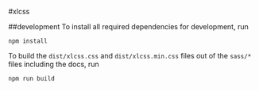 #xlcss

##development
To install all required dependencies for development, run

```
npm install
```

To build the `dist/xlcss.css` and `dist/xlcss.min.css` files out of the `sass/*` files including the docs, run 

```
npm run build
```